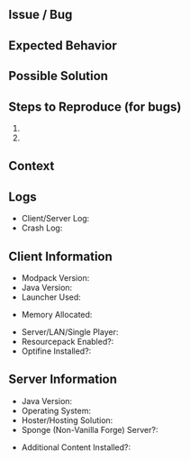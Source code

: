 <!-- Instructions on how to do issues like your boy darkosto -->

<!-- NOTE: If you have other mods installed or you have changed versions; please revert to a clean install 
           of the modpack and try to replicate the crash/issue otherwise we can ignore the crash due to a "modded" pack.
-->

<!-- Before anything else, use the *search* feature! -->
<!-- * Maybe someone already reported the issue you're experiencing? -->
<!-- * Maybe you can find the answer to your question by looking at older or closed issues? -->
<!-- * Have a go at it and see! -->
<!-- * Please search on the [issue track](../) before creating one. -->
 
## Issue / Bug
<!--- If you're describing a bug, describe the current behavior -->
<!--- If you're suggesting a change/improvement, tell us how it should work -->
<!--- MAKE SURE TO ADD LOGS! -->
<!--- If possible add a video/gif of the issue/bug (makes it easier for darkosto to understand you) -->

## Expected Behavior
<!--- If describing a bug, tell us what happens instead of the expected behavior -->
<!--- If suggesting a change/improvement, explain the difference from current behavior -->

## Possible Solution
<!--- Not obligatory, but suggest a fix/reason for the bug, -->
<!--- or ideas how to implement the addition or change -->

## Steps to Reproduce (for bugs)
<!--- Provide a link to a live example, or an unambiguous set of steps to -->
1.
2.
<!--- add more if needed -->

## Context
<!--- How has this issue affected you? What are you trying to accomplish? -->
<!--- Providing context helps us come up with a solution that is most useful in the real world -->

## Logs
<!-- If your reporting a crash/bug. You NEED to provide logs otherwise your issue will be closed and ignored. -->
<!-- Twitch logs can be found in the installation directory for the Twitch App. Or click the ... button on SevTech and hit
"Open Folder" then upload the latest/crash logs to PasteBin or Gist. DON'T Upload them to GitHub as we don't want to download
your logs. ATLauncher is a similar process. -->
* Client/Server Log:
* Crash Log:

## Client Information
<!--- Include as many relevant details about the environment you experienced the bug in -->
* Modpack Version:
* Java Version:
* Launcher Used:
<!-- Please tell us how much memory you have allocated to the game. For Twitch/ATLauncher look in the settings -->
* Memory Allocated:
<!--- If your using a server please fill the additional information below -->
* Server/LAN/Single Player:
* Resourcepack Enabled?:
* Optifine Installed?:

<!--- Additional Information if you are using a server setup (DELETE THIS SECTION IF YOUR ISSUE IS CLIENT ONLY) -->
## Server Information
* Java Version:
* Operating System:
* Hoster/Hosting Solution:
* Sponge (Non-Vanilla Forge) Server?:
<!--- If YES please list the installed content (Mods/Plugins) -->
* Additional Content Installed?:
